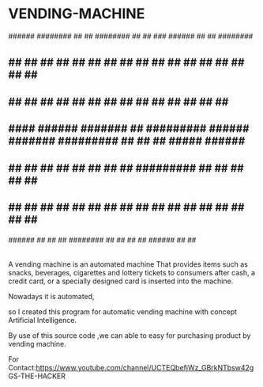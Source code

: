 # VENDING-MACHINE


 ######    ######          ######## ##     ## ########         ##     ##    ###     ######  ##    ## ######## ########  
##    ##  ##    ##            ##    ##     ## ##               ##     ##   ## ##   ##    ## ##   ##  ##       ##     ## 
##        ##                  ##    ##     ## ##               ##     ##  ##   ##  ##       ##  ##   ##       ##     ## 
##   ####  ######  #######    ##    ######### ######   ####### ######### ##     ## ##       #####    ######   ########  
##    ##        ##            ##    ##     ## ##               ##     ## ######### ##       ##  ##   ##       ##   ##   
##    ##  ##    ##            ##    ##     ## ##               ##     ## ##     ## ##    ## ##   ##  ##       ##    ##  
 ######    ######             ##    ##     ## ########         ##     ## ##     ##  ######  ##    ## ###
 
 

A vending machine is an automated machine
That provides items such as snacks, beverages, cigarettes and lottery tickets to consumers after cash, a credit card, or a specially designed card is inserted into the machine.

Nowadays it is automated,

so I created this program for automatic vending machine with concept Artificial Intelligence.

By use of this source code ,we can able to easy for purchasing product by vending machine.


For Contact:https://www.youtube.com/channel/UCTEQbefjWz_GBrkNTbsw42g
            GS-THE-HACKER
            
